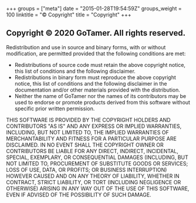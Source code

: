 +++
groups = ["meta"]
date = "2015-01-28T19:54:59Z"
groups_weight = 100
linktitle = "© Copyright"
title = "Copyright"
+++

Copyright &copy; 2020 GoTamer. All rights reserved.
---------------------------------------------------------------
Redistribution and use in source and binary forms, with or without
modification, are permitted provided that the following conditions are
met:

   * Redistributions of source code must retain the above copyright notice, this list of conditions and the following disclaimer.
   * Redistributions in binary form must reproduce the above copyright notice, this list of conditions and the following disclaimer in the documentation and/or other materials provided with the distribution.
   * Neither the name of GoTamer nor the names of its contributors may be used to endorse or promote products derived from this software without specific prior written permission.

THIS SOFTWARE IS PROVIDED BY THE COPYRIGHT HOLDERS AND CONTRIBUTORS 
"AS IS" AND ANY EXPRESS OR IMPLIED WARRANTIES, INCLUDING, BUT NOT
LIMITED TO, THE IMPLIED WARRANTIES OF MERCHANTABILITY AND FITNESS FOR
A PARTICULAR PURPOSE ARE DISCLAIMED. IN NO EVENT SHALL THE COPYRIGHT
OWNER OR CONTRIBUTORS BE LIABLE FOR ANY DIRECT, INDIRECT, INCIDENTAL,
SPECIAL, EXEMPLARY, OR CONSEQUENTIAL DAMAGES (INCLUDING, BUT NOT
LIMITED TO, PROCUREMENT OF SUBSTITUTE GOODS OR SERVICES; LOSS OF USE,
DATA, OR PROFITS; OR BUSINESS INTERRUPTION) HOWEVER CAUSED AND ON ANY
THEORY OF LIABILITY, WHETHER IN CONTRACT, STRICT LIABILITY, OR TORT
(INCLUDING NEGLIGENCE OR OTHERWISE) ARISING IN ANY WAY OUT OF THE USE
OF THIS SOFTWARE, EVEN IF ADVISED OF THE POSSIBILITY OF SUCH DAMAGE.


